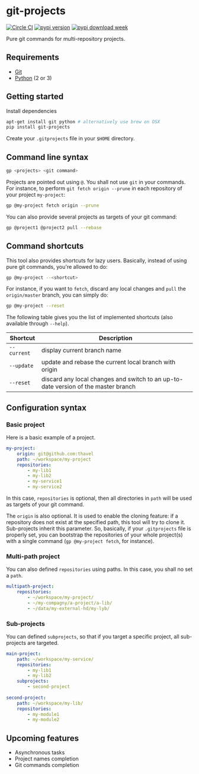 # git-projects

[![Circle CI](https://img.shields.io/circleci/project/thavel/git-projects/master.svg)](https://circleci.com/gh/thavel/git-projects) [![pypi version](http://img.shields.io/pypi/v/git-projects.svg)](https://pypi.python.org/pypi/git-projects) [![pypi download week](http://img.shields.io/pypi/dw/git-projects.svg)](https://pypi.python.org/pypi/git-projects)


Pure git commands for multi-repository projects.

## Requirements

* [Git](http://git-scm.com)
* [Python](https://www.python.org) (2 or 3)

## Getting started

Install dependencies

```bash
apt-get install git python # alternatively use brew on OSX
pip install git-projects
```

Create your `.gitprojects` file in your `$HOME` directory.

## Command line syntax

```bash
gp <projects> <git command>
```

Projects are pointed out using `@`. You shall not use `git` in your commands. For instance, to perform `git fetch origin --prune` in each repository of your project `my-project`:

```bash
gp @my-project fetch origin --prune
```

You can also provide several projects as targets of your git command:

```bash
gp @project1 @project2 pull --rebase
```

## Command shortcuts

This tool also provides shortcuts for lazy users. Basically, instead of using pure git commands, you're allowed to do:

```bash
gp @my-project --<shortcut>
```

For instance, if you want to `fetch`, discard any local changes and `pull` the `origin/master` branch, you can simply do:

```bash
gp @my-project --reset
```

The following table gives you the list of implemented shortcuts (also available through `--help`).

| Shortcut    | Description                                                                        |
|-------------|------------------------------------------------------------------------------------|
| `--current` | display current branch name                                                        |
| `--update`  | update and rebase the current local branch with origin                             |
| `--reset`   | discard any local changes and switch to an up-to-date version of the master branch |


## Configuration syntax

### Basic project

Here is a basic example of a project.

```yaml
my-project:
    origin: git@github.com:thavel
    path: ~/workspace/my-project
    repositories:
        - my-lib1
        - my-lib2
        - my-service1
        - my-service2
```

In this case, `repositories` is optional, then all directories in `path` will be used as targets of your git command.

The `origin` is also optional. It is used to enable the cloning feature: if a repository does not exist at the specified path, this tool will try to clone it.
Sub-projects inherit this parameter. So, basically, if your `.gitprojects` file is properly set, you can bootstrap the repositories of your whole project(s) with a single command (`gp @my-project fetch`, for instance).

### Multi-path project

You can also defined `repositories` using paths. In this case, you shall no set a `path`.

```yaml
multipath-project:
    repositories:
        - ~/workspace/my-project/
        - ~/my-compagny/a-project/a-lib/
        - ~/data/my-external-hd/my-lyb/
```

### Sub-projects

You can defined `subprojects`, so that if you target a specific project, all sub-projects are targeted.

```yaml
main-project:
    path: ~/workspace/my-service/
    repositories:
        - my-lib1
        - my-lib2
    subprojects:
        - second-project
        
second-project:
    path: ~/workspace/my-lib/
    repositories:
        - my-module1
        - my-module2
```

## Upcoming features

* Asynchronous tasks
* Project names completion
* Git commands completion
